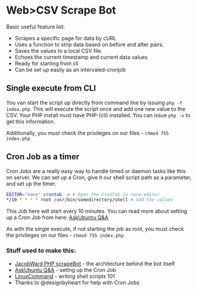 # Web>CSV Scrape Bot

Basic useful feature list:

 * Scrapes a specific page for data by cURL
 * Uses a function to strip data based on before and after pairs.
 * Saves the values to a local CSV file.
 * Echoes the current timestamp and current data values
 * Ready for starting from cli
 * Can be set up easily as an intervaled-cronjob


## Single execute from CLI
You van start the script up directly from command line by issuing `php -f index.php`. This will execute the script once and add one new value to the CSV. Your PHP install must have PHP-(cli) installed. You can issue `php -v` to get this information.

Additionally, you must check the privileges on our files - `chmod 755 index.php`

## Cron Job as a timer
Cron Jobs are a really easy way to handle timed or daemon tasks like this on server. We can set up a Cron, give it our shell script path as a parameter, and set up the timer.
```sh
EDITOR="nano" crontab -e # Open the cronTab in nano editor
*/10 * * * * root /usr/bin/somedirectory/shell # Add the values
```

This Job here will start every 10 minutes. You can read more about setting up a Cron Job from here: [AskUbuntu Q&A](http://askubuntu.com/questions/2368/how-do-i-set-up-a-cron-job/2371#2371)

As with the single execute, if not starting the job as root, you must check the privileges on our files - `chmod 755 index.php`

### Stuff used to make this:

 * [JacobWard PHP scrapeBot](http://www.jacobward.co.uk/web-scraping-with-php-curl-part-1/) - the architecture behind the bot itself
 * [AskUbuntu Q&A](http://askubuntu.com/questions/2368/how-do-i-set-up-a-cron-job/2371#2371) - settng up the Cron Job
 * [LinuxCommand](http://linuxcommand.org/wss0010.php) - writing shell scripts 101
 * Thanks to @designbyheart for help with Cron Jobs
